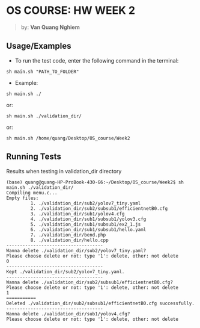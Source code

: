 # OS COURSE: HW WEEK 2
> by: **Van Quang Nghiem**
## Usage/Examples
* To run the test code, enter the following command in the terminal:
```shell
sh main.sh "PATH_TO_FOLDER"
```
* Example:
```shell
sh main.sh ./
```
or:
```shell
sh main.sh ./validation_dir/
```
or:
```shell
sh main.sh /home/quang/Desktop/OS_course/Week2
```
## Running Tests
Results when testing in validation_dir directory
```shell
(base) quang@quang-HP-ProBook-430-G6:~/Desktop/OS_course/Week2$ sh main.sh ./validation_dir/
Compiling menu.c...
Empty files:
         1. ./validation_dir/sub2/yolov7_tiny.yaml
         2. ./validation_dir/sub2/subsub1/efficientnetB0.cfg
         3. ./validation_dir/sub1/yolov4.cfg
         4. ./validation_dir/sub1/subsub1/yolov3.cfg
         5. ./validation_dir/sub1/subsub1/ex2_1.js
         6. ./validation_dir/sub1/subsub1/hello.yaml
         7. ./validation_dir/bend.php
         8. ./validation_dir/hello.cpp
------------------------------------
Wanna delete ./validation_dir/sub2/yolov7_tiny.yaml? 
Please choose delete or not: type '1': delete, other: not delete
0
------------------------------------
Kept ./validation_dir/sub2/yolov7_tiny.yaml.
------------------------------------
Wanna delete ./validation_dir/sub2/subsub1/efficientnetB0.cfg? 
Please choose delete or not: type '1': delete, other: not delete
1
===========
Deleted ./validation_dir/sub2/subsub1/efficientnetB0.cfg successfully.
------------------------------------
Wanna delete ./validation_dir/sub1/yolov4.cfg? 
Please choose delete or not: type '1': delete, other: not delete

```
